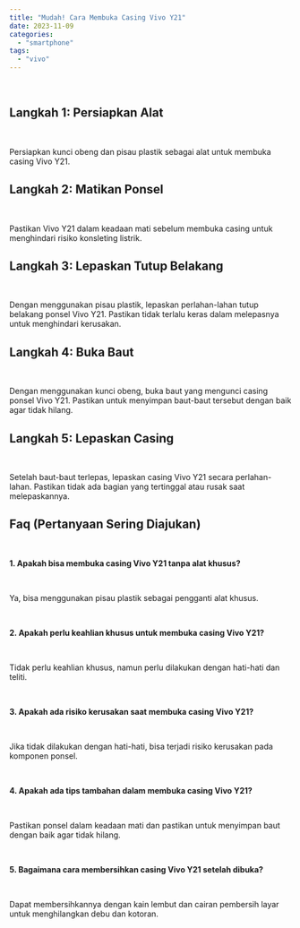 ```yaml
---
title: "Mudah! Cara Membuka Casing Vivo Y21"
date: 2023-11-09
categories: 
  - "smartphone"
tags: 
  - "vivo"
---
```


 

## Langkah 1: Persiapkan Alat

 

Persiapkan kunci obeng dan pisau plastik sebagai alat untuk membuka casing Vivo Y21.

## Langkah 2: Matikan Ponsel

 

Pastikan Vivo Y21 dalam keadaan mati sebelum membuka casing untuk menghindari risiko konsleting listrik.

## Langkah 3: Lepaskan Tutup Belakang

 

Dengan menggunakan pisau plastik, lepaskan perlahan-lahan tutup belakang ponsel Vivo Y21. Pastikan tidak terlalu keras dalam melepasnya untuk menghindari kerusakan.

## Langkah 4: Buka Baut

 

Dengan menggunakan kunci obeng, buka baut yang mengunci casing ponsel Vivo Y21. Pastikan untuk menyimpan baut-baut tersebut dengan baik agar tidak hilang.

## Langkah 5: Lepaskan Casing

 

Setelah baut-baut terlepas, lepaskan casing Vivo Y21 secara perlahan-lahan. Pastikan tidak ada bagian yang tertinggal atau rusak saat melepaskannya.

## Faq (Pertanyaan Sering Diajukan)

 

**1\. Apakah bisa membuka casing Vivo Y21 tanpa alat khusus?**

 

Ya, bisa menggunakan pisau plastik sebagai pengganti alat khusus.

 

**2\. Apakah perlu keahlian khusus untuk membuka casing Vivo Y21?**

 

Tidak perlu keahlian khusus, namun perlu dilakukan dengan hati-hati dan teliti.

 

**3\. Apakah ada risiko kerusakan saat membuka casing Vivo Y21?**

 

Jika tidak dilakukan dengan hati-hati, bisa terjadi risiko kerusakan pada komponen ponsel.

 

**4\. Apakah ada tips tambahan dalam membuka casing Vivo Y21?**

 

Pastikan ponsel dalam keadaan mati dan pastikan untuk menyimpan baut dengan baik agar tidak hilang.

 

**5\. Bagaimana cara membersihkan casing Vivo Y21 setelah dibuka?**

 

Dapat membersihkannya dengan kain lembut dan cairan pembersih layar untuk menghilangkan debu dan kotoran.
